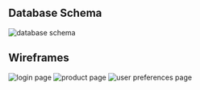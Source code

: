 ## Database Schema 
![database schema](./database.jpg)

## Wireframes
![login page](./login.png)
![product page](./productpage.png)
![user preferences page](./userpreferences.png)
